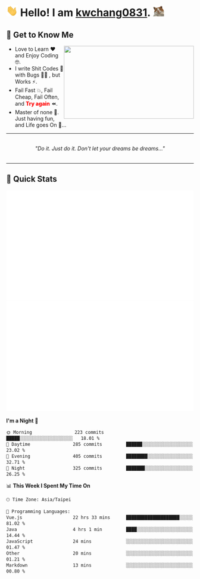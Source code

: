 <h1> <img src="./assets/hi.gif" height="30px"> Hello! I am <a href="https://github.com/kwchang0831">kwchang0831</a>. <img src="./assets/cool-cat.gif" height="30px"> </h1>
</h1>

## 🎉 Get to Know Me

<a href="#"><img align="right" src="https://media.tenor.com/S5qCffxIFdUAAAAC/the-muppet-kermit-the-frog.gif" width="349" height="195" /></a>

- Love to Learn ❤️ and Enjoy Coding 🤓.
- I write Shit Codes 💩 with Bugs 🐛🐛 , but Works ⚡️.
- Fail Fast 💥, Fail Cheap, Fail Often, and <span style="color:red;font-weight:800;">Try again</span> ⏪️.
- Master of none 🤪. Just having fun, and Life goes On 🌱...

<hr/>
<br/>
<div align="center">
<i>"Do it. Just do it. Don't let your dreams be dreams..." </i>
</div>
<br/>
<hr/>

## 🙈 Quick Stats

![overview](https://raw.githubusercontent.com/kwchang0831/kwchang0831/output/generated/overview.svg)
![languages](https://raw.githubusercontent.com/kwchang0831/kwchang0831/output/generated/languages.svg)

<!--START_SECTION:waka-->
**I'm a Night 🦉** 

```text
🌞 Morning                223 commits         █████░░░░░░░░░░░░░░░░░░░░   18.01 % 
🌆 Daytime                285 commits         ██████░░░░░░░░░░░░░░░░░░░   23.02 % 
🌃 Evening                405 commits         ████████░░░░░░░░░░░░░░░░░   32.71 % 
🌙 Night                  325 commits         ███████░░░░░░░░░░░░░░░░░░   26.25 % 
```


📊 **This Week I Spent My Time On** 

```text
🕑︎ Time Zone: Asia/Taipei

💬 Programming Languages: 
Vue.js                   22 hrs 33 mins      ████████████████████░░░░░   81.02 % 
Java                     4 hrs 1 min         ████░░░░░░░░░░░░░░░░░░░░░   14.44 % 
JavaScript               24 mins             ░░░░░░░░░░░░░░░░░░░░░░░░░   01.47 % 
Other                    20 mins             ░░░░░░░░░░░░░░░░░░░░░░░░░   01.21 % 
Markdown                 13 mins             ░░░░░░░░░░░░░░░░░░░░░░░░░   00.80 % 
```


<!--END_SECTION:waka-->
